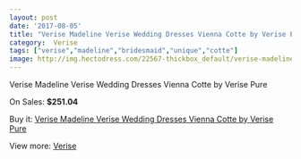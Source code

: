 ```yaml
---
layout: post
date: '2017-08-05'
title: "Verise Madeline Verise Wedding Dresses Vienna Cotte by Verise Pure"
category:  Verise
tags: ["verise","madeline","bridesmaid","unique","cotte"]
image: http://img.hectodress.com/22567-thickbox_default/verise-madeline-verise-wedding-dresses-vienna-cotte-by-verise-pure.jpg
---
```

Verise Madeline Verise Wedding Dresses Vienna Cotte by Verise Pure

On Sales: **$251.04**
<a href="https://www.hectodress.com/-verise/10501-verise-madeline-verise-wedding-dresses-vienna-cotte-by-verise-pure.html"><amp-img layout="responsive" width="600" height="600" src="//img.hectodress.com/22567-thickbox_default/verise-madeline-verise-wedding-dresses-vienna-cotte-by-verise-pure.jpg" alt="Verise Madeline Verise Wedding Dresses Vienna Cotte by Verise Pure 0" /></a>

Buy it: [Verise Madeline Verise Wedding Dresses Vienna Cotte by Verise Pure](https://www.hectodress.com/-verise/10501-verise-madeline-verise-wedding-dresses-vienna-cotte-by-verise-pure.html "Verise Madeline Verise Wedding Dresses Vienna Cotte by Verise Pure")

View more: [ Verise](https://www.hectodress.com/170--verise " Verise")